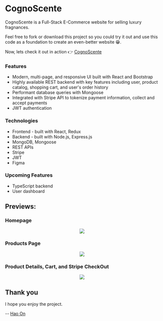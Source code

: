 # CognoScente
CognoScente is a Full-Stack E-Commerce website for selling luxury fragnances.

Feel free to fork or download this project so you could try it out and use this code as a foundation to create an even-better website :grin:.

Now, lets check it out in action :point_right: [CognoScente](https://ho-cognoscente.netlify.app)

### Features
- Modern, multi-page, and responsive UI built with React and Bootstrap
- Highly available REST backend with key features including user, product catalog, shopping cart, and user's order history
- Performant database queries with Mongoose
- Integrated with Stripe API to tokenize payment information, collect and accept payments
- JWT authentication

### Technologies
- Frontend - built with React, Redux
- Backend - built with Node.js, Express.js
- MongoDB, Mongoose
- REST APIs
- Stripe
- JWT
- Figma

### Upcoming Features
- TypeScript backend
- User dashboard
  
## Previews:

### Homepage

<p align="center">
  <img src="HomePage.gif">
</p>

### Products Page

<p align="center">
  <img src="Products.gif">
</p>

### Product Details, Cart, and Stripe CheckOut

<p align="center">
  <img src="Detail.gif">
</p>

## Thank you

I hope you enjoy the project.

-- [Hao On](https://www.linkedin.com/in/hao-on/)
